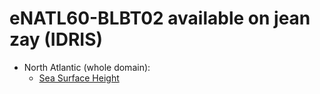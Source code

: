 # eNATL60-BLBT02 available on jean zay (IDRIS)


  - North Atlantic (whole domain):
    - [Sea Surface Height](https://github.com/AurelieAlbert/extractions/blob/main/items/eNATL60-BLBT02-SSH.md)
                                    
